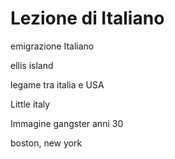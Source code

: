 # Lezione di Italiano

emigrazione Italiano

ellis island

legame tra italia e USA

Little italy

Immagine gangster anni 30

boston, new york


<!--stackedit_data:
eyJoaXN0b3J5IjpbLTIxNDQ5MzUwOTQsMTU2ODE0NjM2N119
-->